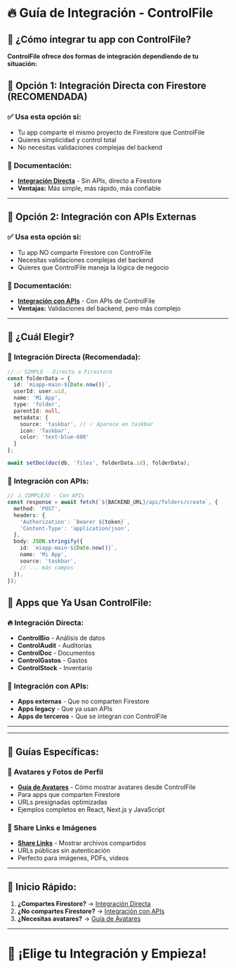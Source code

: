 # 🔥 **Guía de Integración - ControlFile**

## 🎯 **¿Cómo integrar tu app con ControlFile?**

**ControlFile ofrece dos formas de integración dependiendo de tu situación:**

## 🚀 **Opción 1: Integración Directa con Firestore (RECOMENDADA)**

### ✅ **Usa esta opción si:**
- Tu app comparte el mismo proyecto de Firestore que ControlFile
- Quieres simplicidad y control total
- No necesitas validaciones complejas del backend

### 📁 **Documentación:**
- **[Integración Directa](./firestore-directo/)** - Sin APIs, directo a Firestore
- **Ventajas:** Más simple, más rápido, más confiable

---

## 🔌 **Opción 2: Integración con APIs Externas**

### ✅ **Usa esta opción si:**
- Tu app NO comparte Firestore con ControlFile
- Necesitas validaciones complejas del backend
- Quieres que ControlFile maneja la lógica de negocio

### 📁 **Documentación:**
- **[Integración con APIs](./api-externa/)** - Con APIs de ControlFile
- **Ventajas:** Validaciones del backend, pero más complejo

---

## 🎯 **¿Cuál Elegir?**

### 🚀 **Integración Directa (Recomendada):**
```typescript
// ✅ SIMPLE - Directo a Firestore
const folderData = {
  id: `miapp-main-${Date.now()}`,
  userId: user.uid,
  name: 'Mi App',
  type: 'folder',
  parentId: null,
  metadata: {
    source: 'taskbar', // ✅ Aparece en taskbar
    icon: 'Taskbar',
    color: 'text-blue-600'
  }
};

await setDoc(doc(db, 'files', folderData.id), folderData);
```

### 🔌 **Integración con APIs:**
```typescript
// ⚠️ COMPLEJO - Con APIs
const response = await fetch(`${BACKEND_URL}/api/folders/create`, {
  method: 'POST',
  headers: {
    'Authorization': `Bearer ${token}`,
    'Content-Type': 'application/json',
  },
  body: JSON.stringify({
    id: `miapp-main-${Date.now()}`,
    name: 'Mi App',
    source: 'taskbar',
    // ... más campos
  }),
});
```

## 🎯 **Apps que Ya Usan ControlFile:**

### 🔥 **Integración Directa:**
- **ControlBio** - Análisis de datos
- **ControlAudit** - Auditorías  
- **ControlDoc** - Documentos
- **ControlGastos** - Gastos
- **ControlStock** - Inventario

### 🔌 **Integración con APIs:**
- **Apps externas** - Que no comparten Firestore
- **Apps legacy** - Que ya usan APIs
- **Apps de terceros** - Que se integran con ControlFile

---

---

## 👤 **Guías Específicas:**

### **📸 Avatares y Fotos de Perfil**
- **[Guía de Avatares](./AVATARES_PERFILES.md)** - Cómo mostrar avatares desde ControlFile
- Para apps que comparten Firestore
- URLs presignadas optimizadas
- Ejemplos completos en React, Next.js y JavaScript

### **🔗 Share Links e Imágenes**
- **[Share Links](./GUIA_IMAGENES_DIRECTAS.md)** - Mostrar archivos compartidos
- URLs públicas sin autenticación
- Perfecto para imágenes, PDFs, videos

---

## 🚀 **Inicio Rápido:**

1. **¿Compartes Firestore?** → [Integración Directa](./firestore-directo/)
2. **¿No compartes Firestore?** → [Integración con APIs](./api-externa/)
3. **¿Necesitas avatares?** → [Guía de Avatares](./AVATARES_PERFILES.md)

---

# 🎉 **¡Elige tu Integración y Empieza!**

